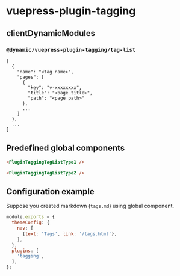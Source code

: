 # vuepress-plugin-tagging


## clientDynamicModules

### `@dynamic/vuepress-plugin-tagging/tag-list`

```
[
  {
    "name": "<tag name>",
    "pages": [
      {
        "key": "v-xxxxxxxx",
        "title": "<page title>",
        "path": "<page path>"
      },
      ...
    ]
  },
  ...
]
```


## Predefined global components

```html
<PluginTaggingTagListType1 />
```

```html
<PluginTaggingTagListType2 />
```


## Configuration example

Suppose you created markdown (`tags.md`) using global component.

```js
module.exports = {
  themeConfig: {
    nav: [
      {text: 'Tags', link: '/tags.html'},
    ],
  },
  plugins: [
    'tagging',
  ],
};
```
